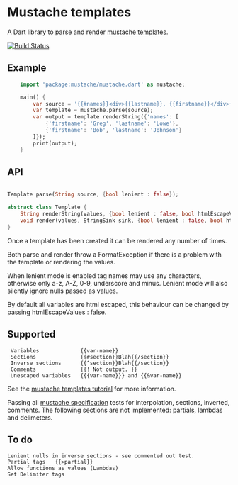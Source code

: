 # Mustache templates

A Dart library to parse and render [mustache templates](http://mustache.github.com/mustache.5.html).

[![Build Status](https://drone.io/github.com/xxgreg/mustache/status.png)](https://drone.io/github.com/xxgreg/mustache/latest)

## Example
```dart
	import 'package:mustache/mustache.dart' as mustache;

	main() {
		var source = '{{#names}}<div>{{lastname}}, {{firstname}}</div>{{/names}}';
		var template = mustache.parse(source);
		var output = template.renderString({'names': [
			{'firstname': 'Greg', 'lastname': 'Lowe'},
			{'firstname': 'Bob', 'lastname': 'Johnson'}
		]});
		print(output);
	}
```

## API

```dart

Template parse(String source, {bool lenient : false});

abstract class Template {
	String renderString(values, {bool lenient : false, bool htmlEscapeValues : true});
	void render(values, StringSink sink, {bool lenient : false, bool htmlEscapeValues : true});
}

```

Once a template has been created it can be rendered any number of times.

Both parse and render throw a FormatException if there is a problem with the template or rendering the values.

When lenient mode is enabled tag names may use any characters, otherwise only a-z, A-Z, 0-9, underscore and minus. Lenient mode will also silently ignore nulls passed as values.

By default all variables are html escaped, this behaviour can be changed by passing htmlEscapeValues : false.


## Supported 
```
 Variables             {{var-name}}
 Sections              {{#section}}Blah{{/section}}
 Inverse sections      {{^section}}Blah{{/section}}
 Comments              {{! Not output. }}
 Unescaped variables   {{{var-name}}} and {{&var-name}}
```
See the [mustache templates tutorial](http://mustache.github.com/mustache.5.html) for more information.

Passing all [mustache specification](https://github.com/mustache/spec/tree/master/specs) tests for interpolation, sections, inverted, comments. The following sections are not implemented: partials, lambdas and delimeters.

## To do
```
Lenient nulls in inverse sections - see commented out test.
Partial tags   {{>partial}}
Allow functions as values (Lambdas)
Set Delimiter tags
```

